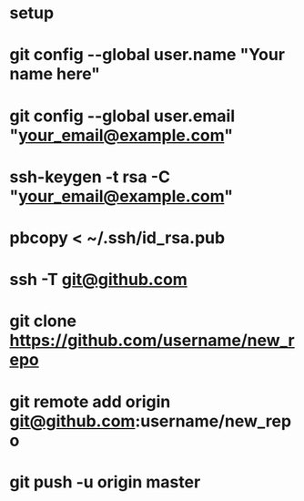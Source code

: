 # setup
#
# git config --global user.name "Your name here"
# git config --global user.email "your_email@example.com"
# ssh-keygen -t rsa -C "your_email@example.com"
# pbcopy < ~/.ssh/id_rsa.pub
# ssh -T git@github.com
#
# git clone https://github.com/username/new_repo
# git remote add origin git@github.com:username/new_repo
# git push -u origin master
#
